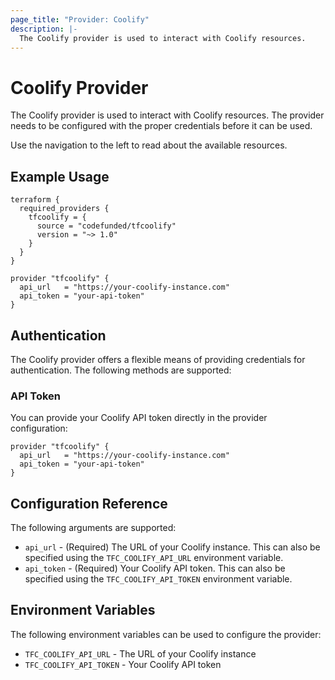 ```yaml
---
page_title: "Provider: Coolify"
description: |-
  The Coolify provider is used to interact with Coolify resources.
---
```


# Coolify Provider

The Coolify provider is used to interact with Coolify resources. The provider needs to be configured with the proper credentials before it can be used.

Use the navigation to the left to read about the available resources.

## Example Usage

```hcl
terraform {
  required_providers {
    tfcoolify = {
      source = "codefunded/tfcoolify"
      version = "~> 1.0"
    }
  }
}

provider "tfcoolify" {
  api_url   = "https://your-coolify-instance.com"
  api_token = "your-api-token"
}
```

## Authentication

The Coolify provider offers a flexible means of providing credentials for authentication. The following methods are supported:

### API Token

You can provide your Coolify API token directly in the provider configuration:

```hcl
provider "tfcoolify" {
  api_url   = "https://your-coolify-instance.com"
  api_token = "your-api-token"
}
```

## Configuration Reference

The following arguments are supported:

* `api_url` - (Required) The URL of your Coolify instance. This can also be specified using the `TFC_COOLIFY_API_URL` environment variable.
* `api_token` - (Required) Your Coolify API token. This can also be specified using the `TFC_COOLIFY_API_TOKEN` environment variable.

## Environment Variables

The following environment variables can be used to configure the provider:

* `TFC_COOLIFY_API_URL` - The URL of your Coolify instance
* `TFC_COOLIFY_API_TOKEN` - Your Coolify API token 